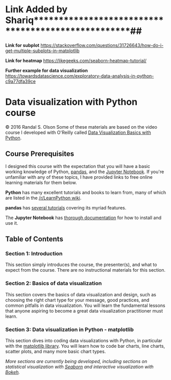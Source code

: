 # Link Added by Shariq***************************************************##


**Link for subplot**
https://stackoverflow.com/questions/31726643/how-do-i-get-multiple-subplots-in-matplotlib

**Link for heatmap**
https://likegeeks.com/seaborn-heatmap-tutorial/

**Further example for data visualization**
https://towardsdatascience.com/exploratory-data-analysis-in-python-c9a77dfa39ce




# Data visualization with Python course

© 2016 Randal S. Olson
Some of these materials are based on the video course I developed with O'Reilly called [Data Visualization Basics with Python](http://shop.oreilly.com/product/0636920046592.do).

## Course Prerequisites

I designed this course with the expectation that you will have a basic working knowledge of Python, [pandas](http://pandas.pydata.org/), and the [Jupyter Notebook](http://jupyter.org/). If you're unfamiliar with any of these topics, I have provided links to free online learning materials for them below.

**Python** has many excellent tutorials and books to learn from, many of which are listed in the [/r/LearnPython wiki](https://www.reddit.com/r/learnpython/wiki/index).

**pandas** has [several tutorials](http://pandas.pydata.org/pandas-docs/stable/tutorials.html) covering its myriad features.

The **Jupyter Notebook** has [thorough documentation](http://jupyter.readthedocs.org/en/latest/index.html) for how to install and use it.

## Table of Contents

### Section 1: Introduction

This section simply introduces the course, the presenter(s), and what to expect from the course. There are no instructional materials for this section.

### Section 2: Basics of data visualization

This section covers the basics of data visualization and design, such as choosing the right chart type for your message, good practices, and common pitfalls in data visualization. You will learn the fundamental lessons that anyone aspiring to become a great data visualization practitioner must learn.

### Section 3: Data visualization in Python - matplotlib

This section dives into coding data visualizations with Python, in particular with the [matplotlib library](http://matplotlib.org/). You will learn how to code bar charts, line charts, scatter plots, and many more basic chart types.

*More sections are currently being developed, including sections on statistical visualization with [Seaborn](http://stanford.edu/~mwaskom/software/seaborn/) and interactive visualization with [Bokeh](http://bokeh.pydata.org/).*
